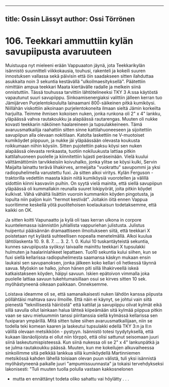 
---
title: Ossin Lässyt
author: Ossi Törrönen
---

    
# 106. Teekkari ammuttiin kylän savupiipusta avaruuteen

Muistuupa nyt mieleeni erään Vappuaaton jäynä, jota Teekkarikylän isännistö suunnitteli viikkokausia, touhusi, rakenteli ja 
kokeili suuren innostuksen vallassa sekä päivisin että öin saadakseen sitten ilahduttaa asukkaita noin 3 sekuntia kestävällä
"ulkoilmaesityksellä". Päätettiin nimittäin ampua teekkari Maata kiertävälle radalle ja melkein siinä onnistuttiin. Tässä 
touhussa tarvittiin lähtötelineeksi TKY 3 A:ssa käytöstä vapautunut suuri savupiippu. Sinkoamisenergiaksi valittiin jälleen 
kerran tuo Jämijärven Purjelentokoululta lainaamani 800-säikeinen pitkä kumiköysi. Niillähän viskottiin aikoinaan
purjelentokoneita ilmaan sieltä Jämin korkeilta harjuilta. Teimme ihmisen kokoisen nuken, jonka runkona oli 2" x 4" 
lankku, yläpäässä vahva rautakoukku ja alapäässä rautarengas. Muuten oli nukke kovasti teekkarin näköinen haalareineen ja 
tupsulakkeineen. Tämä avaruusmatkailija raahattiin sitten sinne kattilahuoneeseen ja sijoitettiin savupiipun alla olevaan 
nokitilaan. Katolta laskettiin ne V-muotoiset kumiköydet piippuun, ja nukke jäi yläpäässään olevasta koukusta roikkumaan 
niihin köysiin. Sitten pujotettiin paksu köysi sen nuken alapäässä olevasta renkaasta, tuotiin nokiluukusta lattiaa pitkin 
kattilahuoneen puolelle ja kiinnitettiin lujasti peräseinään. Vielä kuului välttämättömiin tarvikkeisiin koivuhalko, jonka 
ylitse se köysi kulki, Servin Maijalta lainattu terävä lihakirves, armeijalta "vuokrattu" savupommi ja yksi radiopuhelimella 
varustettu fuxi. Ja sitten alkoi viritys. Kylän Ferguson -traktorilla vedettiin maasta käsin niitä kumiköysiä vuorotellen ja 
välillä sidottiin kiinni kasvaviin puihin. On syytä vielä mainita, että siellä savupiipun yläpäässä oli kummallakin reunalla 
suuret lokipyörät, joita pitkin köydet kulkivat. Vähä vähältä lisättiin vuoroin kummankin köyden pingotusta, ja lopulta niin 
paljon kuin "hermot kestivät". Joitakin öitä ennen Vappua suoritimme keskellä yötä puolitehoisen koelaukaisun 
todetaksemme, että kaikki on OK.

Ja sitten koitti Vapunaatto ja kylä oli taas kerran ulkona in corpore kuuntelemassa isännistön juhlallista vappuriehan 
julistusta. Julistus huipentui pääisännän dramaattiseen ilmoitukseen siitä, että teekkari X poistetaan nyt kylästä suhteellisen 
nopealla menetelmällä. Alkoi kuulua lähtölaskenta 10. 9. 8. 7. ... 3. 2. 1. 0. Kului 10 tuskantäyteistä sekuntia, kunnes 
savupiipusta syöksyi taivaalle mainittu teekkari X tupsulakki hulmuten ja haalarinlahkeet lepattaen. Tuo10 sekuntia kului 
siihen, kun se fuxi siellä kellarissa radiopuhelimesta saamansa käskyn mukaan ensin laukaisi sen savupanoksen, jonka 
jälkeen koko kellari oli hetkessä täynnä savua. Myöskin se halko, johon hänen piti sillä lihakirveellä iskeä katkaistakseen 
köyden, häipyi savuun. Iskien epätoivon vimmalla joka puolelle lattiaa savuun tukehtumaisillaan osui se kirves sitten 10 
sek. myöhästyneenä oikeaan paikkaan. Onneksemme.

Loistava ideamme oli se, että samanaikaisesti nuken lähdön kanssa piipusta pöllähtäisi mahtava savu ilmoille. Että näin ei 
käynyt, se johtui vain siitä pienestä "teknillisestä häiriöstä" että kattilat ja savupiippu olivat kylmät eikä sillä savulla ollut 
lainkaan halua lähteä kiipeämään sitä kylmää piippua pitkin vaan se savu mieluummin tanssi piiritanssia siellä kylmässä 
kellarissa sen fuxiparan ympärillä. Mitä sitten tulee siihen avaruusmatkailijaan, niin se todella teki komean kaaren ja 
laskeutui tupsulakki edellä TKY 3:n ja II:n välillä olevaan metsikköön - pystyyn. Isännistö totesi tyydytyksellä, että kukaan 
läsnäolijoista ei ollut niin törppö, että olisi sattunut seisomaan juuri siinä laskeutumispisteessä. Kun siinä nukessa oli se 2" x 
4" lankunpätkä ja se julma rautakoukku päässä. Muuten, kun me kokeilujen alkuvaiheessa sinkoilimme sitä pelkkää lankkua 
sillä kumiköydellä Martinniemen metsikössä kahden lähellä toisiaan olevan puun välistä, tuli yksi isännistä myöhästyneenä 
paikalle juuri "ampumissuunnasta" ja tokaisi tervehdykseksi lakonisesti: "Tuli muuten tuolla polulla vastaan kakkosnelonen 
- mutta en ennättänyt todeta oliko sahattu vai höylätty . . .
